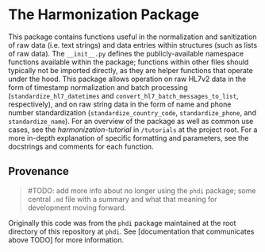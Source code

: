 # The Harmonization Package

This package contains functions useful in the normalization and sanitization of raw data (i.e. text strings) and data entries within structures (such as lists of raw data). The `__init__.py` defines the publicly-available namespace functions available within the package; functions within other files should typically not be imported directly, as they are helper functions that operate under the hood. This package allows operation on raw HL7v2 data in the form of timestamp normalization and batch processing (`standardize_hl7_datetimes` and `convert_hl7_batch_messages_to_list`, respectively), and on raw string data in the form of name and phone number standardization (`standardize_country_code`, `standardize_phone`, and `standardize_name`). For an overview of the package as well as common use cases, see the _harmonization-tutorial_ in `/tutorials` at the project root. For a more in-depth explanation of specific formatting and parameters, see the docstrings and comments for each function.

## Provenance

> #TODO: add more info about no longer using the `phdi` package; some central `.md` file with a summary and what that meaning for development moving forward.

Originally this code was from the `phdi` package maintained at the root directory of this repository at `phdi`. See [documentation that communicates above TODO] for more information.

